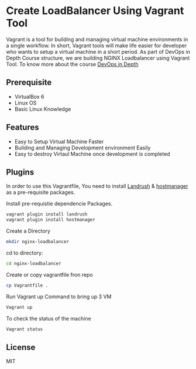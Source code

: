# Create LoadBalancer Using Vagrant Tool 

Vagrant is a tool for building and managing virtual machine environments in a single workflow. In short, Vagrant tools will make life easier for developer who wants to setup a virtual machine in a short period. As part of DevOps in Depth Course structure, we are building NGINX Loadbalancer using Vagrant Tool. To know more about the course [DevOps in Depth]

## Prerequisite

- VirtualBox 6
- Linux OS
- Basic Linux Knowledge

## Features

- Easy to Setup Virtual Machine Faster
- Building and Managing Development environment Easily
- Easy to destroy Virtaul Machine once development is completed

## Plugins
In order to use this Vagrantfile, You need to install [Landrush] & [hostmanager] as a pre-requisite packages.

Install pre-requistie dependencie Packages.

```sh
vagrant plugin install landrush
vagrant plugin install hostmanager
```
Create a Directory
```sh
mkdir nginx-loadbalancer
```
cd to directory:
```sh
cd nginx-loadbalancer
```
Create or copy vagrantfile fron repo

```sh
cp Vagrantfile .
```

Run Vagrant up Command to bring up 3 VM

```sh
Vagrant up
```
To check the status of the machine
```sh
Vagrant status
```

## License

MIT

[//]: # (These are reference links used in the body of this note and get stripped out when the markdown processor does its job. There is no need to format nicely because it shouldn't be seen. Thanks SO - http://stackoverflow.com/questions/4823468/store-comments-in-markdown-syntax)
   [DevOps in Depth]: <https://www.jeeviacademy.com/devops-in-depth/>
   [Landrush]: <https://github.com/vagrant-landrush/landrush>
   [hostmanager]: <https://github.com/devopsgroup-io/vagrant-hostmanager>
   
